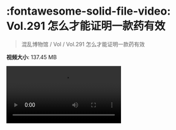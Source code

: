 # :fontawesome-solid-file-video: Vol.291 怎么才能证明一款药有效

> 混乱博物馆 / Vol / Vol.291 怎么才能证明一款药有效

**视频大小**: 137.45 MB

<div class="video"><video src="https://file.hsyhx.top/archive/291.mp4" controls preload>🤔 您的浏览器不支持 video 标签</video></div>